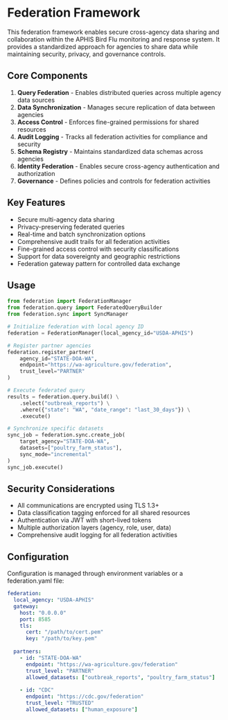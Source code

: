 # Federation Framework

This federation framework enables secure cross-agency data sharing and collaboration within the APHIS Bird Flu monitoring and response system. It provides a standardized approach for agencies to share data while maintaining security, privacy, and governance controls.

## Core Components

1. **Query Federation** - Enables distributed queries across multiple agency data sources
2. **Data Synchronization** - Manages secure replication of data between agencies
3. **Access Control** - Enforces fine-grained permissions for shared resources
4. **Audit Logging** - Tracks all federation activities for compliance and security
5. **Schema Registry** - Maintains standardized data schemas across agencies
6. **Identity Federation** - Enables secure cross-agency authentication and authorization
7. **Governance** - Defines policies and controls for federation activities

## Key Features

- Secure multi-agency data sharing
- Privacy-preserving federated queries
- Real-time and batch synchronization options
- Comprehensive audit trails for all federation activities
- Fine-grained access control with security classifications
- Support for data sovereignty and geographic restrictions
- Federation gateway pattern for controlled data exchange

## Usage

```python
from federation import FederationManager
from federation.query import FederatedQueryBuilder
from federation.sync import SyncManager

# Initialize federation with local agency ID
federation = FederationManager(local_agency_id="USDA-APHIS")

# Register partner agencies
federation.register_partner(
    agency_id="STATE-DOA-WA",
    endpoint="https://wa-agriculture.gov/federation",
    trust_level="PARTNER"
)

# Execute federated query
results = federation.query.build() \
    .select("outbreak_reports") \
    .where({"state": "WA", "date_range": "last_30_days"}) \
    .execute()

# Synchronize specific datasets
sync_job = federation.sync.create_job(
    target_agency="STATE-DOA-WA",
    datasets=["poultry_farm_status"],
    sync_mode="incremental"
)
sync_job.execute()
```

## Security Considerations

- All communications are encrypted using TLS 1.3+
- Data classification tagging enforced for all shared resources
- Authentication via JWT with short-lived tokens
- Multiple authorization layers (agency, role, user, data)
- Comprehensive audit logging for all federation activities

## Configuration

Configuration is managed through environment variables or a federation.yaml file:

```yaml
federation:
  local_agency: "USDA-APHIS"
  gateway:
    host: "0.0.0.0"
    port: 8585
    tls:
      cert: "/path/to/cert.pem"
      key: "/path/to/key.pem"
  
  partners:
    - id: "STATE-DOA-WA"
      endpoint: "https://wa-agriculture.gov/federation"
      trust_level: "PARTNER"
      allowed_datasets: ["outbreak_reports", "poultry_farm_status"]
    
    - id: "CDC"
      endpoint: "https://cdc.gov/federation"
      trust_level: "TRUSTED"
      allowed_datasets: ["human_exposure"]
```